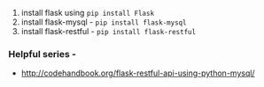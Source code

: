 1. install flask using `pip install Flask`
2. install flask-mysql - `pip install flask-mysql`
3. install flask-restful - `pip install flask-restful`

### Helpful series - 
* http://codehandbook.org/flask-restful-api-using-python-mysql/